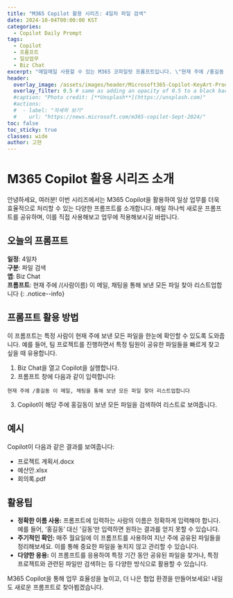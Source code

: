 ```yaml
---
title: "M365 Copilot 활용 시리즈: 4일차 파일 검색"
date: 2024-10-04T00:00:00 KST
categories:
  - Copilot Daily Prompt
tags:
  - Copilot
  - 프롬프트
  - 일상업무
  - Biz Chat
excerpt: "매일매일 사용할 수 있는 M365 코파일럿 프롬프트입니다. \"현재 주에 /홍길동 이 메일, 채팅을 통해 보낸 모든 파일 찾아 리스트업합니다.\""
header:
  overlay_image: /assets/images/header/Microsoft365-Copilot-KeyArt-Productivity-6K-01.png
  overlay_filter: 0.5 # same as adding an opacity of 0.5 to a black background
  #caption: "Photo credit: [**Unsplash**](https://unsplash.com)"
  #actions:
  #  - label: "자세히 보기"
  #    url: "https://news.microsoft.com/m365-copilot-Sept-2024/"
toc: false
toc_sticky: true
classes: wide
author: 고현
---
```


# M365 Copilot 활용 시리즈 소개
안녕하세요, 여러분! 이번 시리즈에서는 M365 Copilot을 활용하여 일상 업무를 더욱 효율적으로 처리할 수 있는 다양한 프롬프트를 소개합니다. 매일 하나씩 새로운 프롬프트를 공유하며, 이를 직접 사용해보고 업무에 적용해보시길 바랍니다.

## 오늘의 프롬프트
**일정**: 4일차  
**구분**: 파일 검색  
**앱**: Biz Chat  
**프롬프트**: 현재 주에 /(사람이름) 이 메일, 채팅을 통해 보낸 모든 파일 찾아 리스트업합니다
{: .notice--info}

## 프롬프트 활용 방법
이 프롬프트는 특정 사람이 현재 주에 보낸 모든 파일을 한눈에 확인할 수 있도록 도와줍니다. 예를 들어, 팀 프로젝트를 진행하면서 특정 팀원이 공유한 파일들을 빠르게 찾고 싶을 때 유용합니다.

1. Biz Chat을 열고 Copilot을 실행합니다.
2. 프롬프트 창에 다음과 같이 입력합니다:  
```plaintext
현재 주에 /홍길동 이 메일, 채팅을 통해 보낸 모든 파일 찾아 리스트업합니다
```
3. Copilot이 해당 주에 홍길동이 보낸 모든 파일을 검색하여 리스트로 보여줍니다.

## 예시
Copilot이 다음과 같은 결과를 보여줍니다:
- 프로젝트 계획서.docx
- 예산안.xlsx
- 회의록.pdf

## 활용팁
- **정확한 이름 사용:** 프롬프트에 입력하는 사람의 이름은 정확하게 입력해야 합니다. 예를 들어, ‘홍길동’ 대신 '길동’만 입력하면 원하는 결과를 얻지 못할 수 있습니다.
- **주기적인 확인:** 매주 월요일에 이 프롬프트를 사용하여 지난 주에 공유된 파일들을 정리해보세요. 이를 통해 중요한 파일을 놓치지 않고 관리할 수 있습니다.
- **다양한 응용:** 이 프롬프트를 응용하여 특정 기간 동안 공유된 파일을 찾거나, 특정 프로젝트와 관련된 파일만 검색하는 등 다양한 방식으로 활용할 수 있습니다.

M365 Copilot을 통해 업무 효율성을 높이고, 더 나은 협업 환경을 만들어보세요! 내일도 새로운 프롬프트로 찾아뵙겠습니다.
